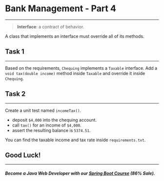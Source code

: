 # Bank Management - Part 4
----

> **Interface**: a contract of behavior.

A class that implements an interface must override all of its methods.
## Task 1
------
Based on the requirements, `Chequing` implements a `Taxable` interface. Add a `void tax(double income)` method inside `Taxable` and override it inside `Chequing`.

## Task 2
------
Create a unit test named `incomeTax()`.
- deposit `$4,000` into the chequing account.
- call `tax()` for an income of `$4,000`.
- assert the resulting balance is `5374.51`.

You can find the taxable income and tax rate inside `requirements.txt`. 

## Good Luck!
--------
##### Become a Java Web Developer with our [Spring Boot Course](https://udemy-redirect-app.herokuapp.com/spring) (86% Sale).